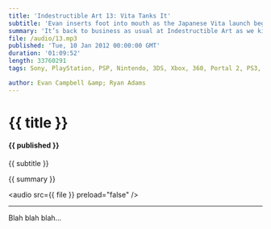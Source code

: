 ```yaml
---
title: 'Indestructible Art 13: Vita Tanks It'
subtitle: 'Evan inserts foot into mouth as the Japanese Vita launch begins to tank, the ESA continues to support SOPA, and Batman Comics get a price hike!'
summary: 'It’s back to business as usual at Indestructible Art as we kick off the new year. With the Vita launch off to a bad start Ryan and Evan talk about potential counter attacks to boost sales for the Vita’s launch in North America come February. Lastly but not least, comic book segments are back in full force with an artist spotlight on Alex Ross. Check it out!'
file: /audio/13.mp3
published: 'Tue, 10 Jan 2012 00:00:00 GMT'
duration: '01:09:52'
length: 33760291
tags: Sony, PlayStation, PSP, Nintendo, 3DS, Xbox, 360, Portal 2, PS3, Epic, Capcom, Valve, Video Games, Comics, Marvel, DC, Snyder, ESA, SOPA, Marvels, Kingdom Come, JSA, Scott Snyder

author: Evan Campbell &amp; Ryan Adams
---
```


# {{ title }}

#### {{ published }}

{{ subtitle }}  
  
{{ summary }}  

<audio src={{ file }} preload="false" />

- - -

Blah blah blah...
